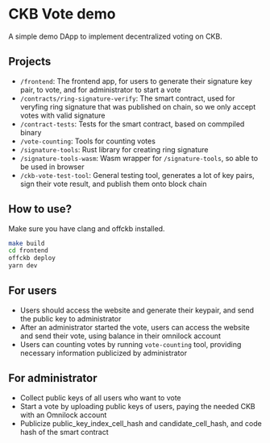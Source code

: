 # CKB Vote demo

A simple demo DApp to implement decentralized voting on CKB.

## Projects
- `/frontend`: The frontend app, for users to generate their signature key pair, to vote, and for administrator to start a vote
- `/contracts/ring-signature-verify`: The smart contract, used for veryfing ring signature that was published on chain, so we only accept votes with valid signature
- `/contract-tests`: Tests for the smart contract, based on commpiled binary
- `/vote-counting`: Tools for counting votes
- `/signature-tools`: Rust library for creating ring signature
- `/signature-tools-wasm`: Wasm wrapper for `/signature-tools`, so able to be used in browser
- `/ckb-vote-test-tool`: General testing tool, generates a lot of key pairs, sign their vote result, and publish them onto block chain

## How to use?

Make sure you have clang and offckb installed.

```bash
make build
cd frontend
offckb deploy
yarn dev
```

## For users
- Users should access the website and generate their keypair, and send the public key to administrator
- After an administrator started the vote, users can access the website and send their vote, using balance in their omnilock account
- Users can counting votes by running `vote-counting` tool, providing necessary information publicized by administrator
## For administrator
- Collect public keys of all users who want to vote
- Start a vote by uploading public keys of users, paying the needed CKB with an Omnilock account
- Publicize public_key_index_cell_hash and candidate_cell_hash, and code hash of the smart contract

